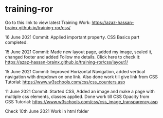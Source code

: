 # training-ror

Go to this link to view latest Training Work:
https://azaz-hassan-brainx.github.io/training-ror/css/


16 June 2021
Commit: Applied important property. CSS Basics part completed.


15 June 2021
Commit: Made new layout page, added my image, scaled it, changed footer and added Follow me details. Click here to check it: https://azaz-hassan-brainx.github.io/training-ror/css/layout1/


15 June 2021
Commit: Improved Horizontal Navigation, added vertical navigation with dropdown on one link. Also done work till give link from CSS Tutorial: https://www.w3schools.com/css/css_counters.asp


11 June 2021
Commit: Started CSS, Added an image and make a page with multiple css elements, classes applied. Done work till CSS Opacity from CSS Tutorial: 
https://www.w3schools.com/css/css_image_transparency.asp


Check 10th June 2021 Work in html folder